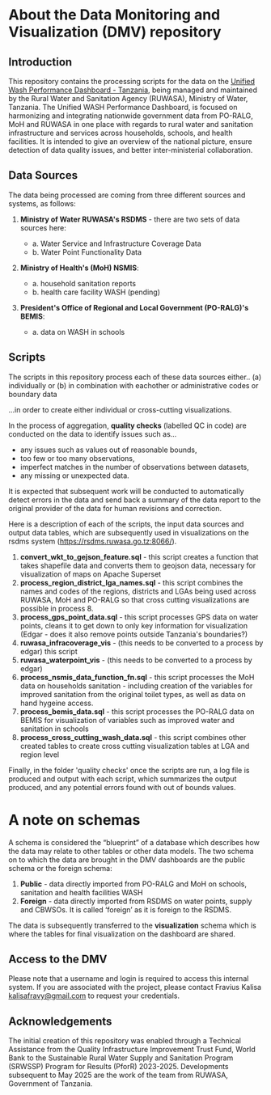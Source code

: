 # About the Data Monitoring and Visualization (DMV) repository 

## Introduction 

This repository contains the processing scripts for the data on the [Unified Wash Performance Dashboard - Tanzania](https://rsdms.ruwasa.go.tz:8066/), being managed and maintained by the Rural Water and Sanitation Agency (RUWASA), Ministry of Water, Tanzania. The Unified WASH Performance Dashboard, is focused on harmonizing and integrating nationwide government data from PO-RALG, MoH and RUWASA in one place with regards to rural water and sanitation infrastructure and services across households, schools, and health facilities. It is intended to give an overview of the national picture, ensure detection of data quality issues, and better inter-ministerial collaboration. 

## Data Sources

The data being processed are coming from three different sources and systems, as follows: 

1. **Ministry of Water RUWASA's RSDMS** - there are two sets of data sources here:
   - a. Water Service and Infrastructure Coverage Data  
   - b. Water Point Functionality Data 

2. **Ministry of Health's (MoH) NSMIS**:
   - a. household sanitation reports
   - b. health care facility WASH (pending)

3. **President's Office of Regional and Local Government (PO-RALG)'s BEMIS**:
   - a. data on WASH in schools
  
## Scripts

The scripts in this repository process each of these data sources either.. 
   (a) individually or 
   (b) in combination with eachother or administrative codes or boundary data 

...in order to create either individual or cross-cutting visualizations. 

In the process of aggregation, **quality checks** (labelled QC in code) are conducted on the data to identify issues such as... 
- any issues such as values out of reasonable bounds,
- too few or too many observations,
- imperfect matches in the number of observations between datasets,
- any missing or unexpected data.

It is expected that subsequent work will be conducted to automatically detect errors in the data and send back a summary of the data report to the original provider of the data for human revisions and correction.  


Here is a description of each of the scripts, the input data sources and output data tables, which are subsequently used in visualizations on the rsdms system (https://rsdms.ruwasa.go.tz:8066/). 

1. **convert_wkt_to_gejson_feature.sql** - this script creates a function that takes shapefile data and converts them to geojson data, necessary for visualization of maps on Apache Superset  
2. **process_region_district_lga_names.sql** - this script combines the names and codes of the regions, districts and LGAs being used across RUWASA, MoH and PO-RALG so that cross cutting visualizations are possible in process 8. 
3. **process_gps_point_data.sql** - this script processes GPS data on water points, cleans it to get down to only key information for visualization (Edgar - does it also remove points outside Tanzania's boundaries?) 
4. **ruwasa_infracoverage_vis** - (this needs to be converted to a process by edgar) this script 
5. **ruwasa_waterpoint_vis** - (this needs to be converted to a process by edgar)
6. **process_nsmis_data_function_fn.sql** - this script processes the MoH data on households sanitation - including creation of the variables for improved sanitation from the original toilet types, as well as data on hand hygeine access. 
7. **process_bemis_data.sql** - this script processes the PO-RALG data on BEMIS for visualization of variables such as improved water and sanitation in schools 
9. **process_cross_cutting_wash_data.sql** - this script combines other created tables to create cross cutting visualization tables at LGA and region level 


Finally, in the folder 'quality checks' once the scripts are run, a log file is produced and output with each script, which summarizes the output produced, and any potential errors found with out of bounds values. 

# A note on schemas 

A schema is considered the “blueprint” of a database which describes how the data may relate to other tables or other data models. The two schema on to which the data are brought in the DMV dashboards are the public schema or the foreign schema:

1. **Public** - data directly imported from PO-RALG and MoH on schools, sanitation and health facilities WASH
2. **Foreign** - data directly imported from RSDMS on water points, supply and CBWSOs. It is called ‘foreign’ as it is foreign to the RSDMS.  

The data is subsequently transferred to the **visualization** schema which is where the tables for final visualization on the dashboard are shared. 

## Access to the DMV

Please note that a username and login is required to access this internal system. If you are associated with the project, please contact Fravius Kalisa kalisafravy@gmail.com to request your credentials. 

## Acknowledgements 

The initial creation of this repository was enabled through a Technical Assistance from the Quality Infrastructure Improvement Trust Fund, World Bank to the Sustainable Rural Water Supply and Sanitation Program (SRWSSP) Program for Results (PforR) 2023-2025. Developments subsequent to May 2025 are the work of the team from RUWASA, Government of Tanzania. 

